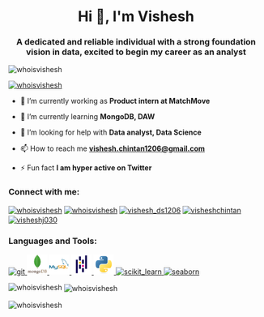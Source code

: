 <h1 align="center">Hi 👋, I'm Vishesh</h1>
<h3 align="center">A dedicated and reliable individual with a strong foundation vision in data, excited to begin my career as an analyst</h3>

<p align="left"> <img src="https://komarev.com/ghpvc/?username=whoisvishesh&label=Profile%20views&color=0e75b6&style=flat" alt="whoisvishesh" /> </p>

<p align="left"> <a href="https://twitter.com/whoisvishesh" target="blank"><img src="https://img.shields.io/twitter/follow/whoisvishesh?logo=twitter&style=for-the-badge" alt="whoisvishesh" /></a> </p>

- 🔭 I’m currently working as **Product intern at MatchMove**

- 🌱 I’m currently learning **MongoDB, DAW**

- 🤝 I’m looking for help with **Data analyst, Data Science**

- 📫 How to reach me **vishesh.chintan1206@gmail.com**

- ⚡ Fun fact **I am hyper active on Twitter**

<h3 align="left">Connect with me:</h3>
<p align="left">
<a href="https://twitter.com/whoisvishesh" target="blank"><img align="center" src="https://raw.githubusercontent.com/rahuldkjain/github-profile-readme-generator/master/src/images/icons/Social/twitter.svg" alt="whoisvishesh" height="30" width="40" /></a>
<a href="https://linkedin.com/in/whoisvishesh" target="blank"><img align="center" src="https://raw.githubusercontent.com/rahuldkjain/github-profile-readme-generator/master/src/images/icons/Social/linked-in-alt.svg" alt="whoisvishesh" height="30" width="40" /></a>
<a href="https://www.hackerrank.com/vishesh_ds1206" target="blank"><img align="center" src="https://raw.githubusercontent.com/rahuldkjain/github-profile-readme-generator/master/src/images/icons/Social/hackerrank.svg" alt="vishesh_ds1206" height="30" width="40" /></a>
<a href="https://www.leetcode.com/visheshchintan" target="blank"><img align="center" src="https://raw.githubusercontent.com/rahuldkjain/github-profile-readme-generator/master/src/images/icons/Social/leet-code.svg" alt="visheshchintan" height="30" width="40" /></a>
<a href="https://auth.geeksforgeeks.org/user/visheshj030" target="blank"><img align="center" src="https://raw.githubusercontent.com/rahuldkjain/github-profile-readme-generator/master/src/images/icons/Social/geeks-for-geeks.svg" alt="visheshj030" height="30" width="40" /></a>
</p>

<h3 align="left">Languages and Tools:</h3>
<p align="left"> <a href="https://git-scm.com/" target="_blank" rel="noreferrer"> <img src="https://www.vectorlogo.zone/logos/git-scm/git-scm-icon.svg" alt="git" width="40" height="40"/> </a> <a href="https://www.mongodb.com/" target="_blank" rel="noreferrer"> <img src="https://raw.githubusercontent.com/devicons/devicon/master/icons/mongodb/mongodb-original-wordmark.svg" alt="mongodb" width="40" height="40"/> </a> <a href="https://www.mysql.com/" target="_blank" rel="noreferrer"> <img src="https://raw.githubusercontent.com/devicons/devicon/master/icons/mysql/mysql-original-wordmark.svg" alt="mysql" width="40" height="40"/> </a> <a href="https://pandas.pydata.org/" target="_blank" rel="noreferrer"> <img src="https://raw.githubusercontent.com/devicons/devicon/2ae2a900d2f041da66e950e4d48052658d850630/icons/pandas/pandas-original.svg" alt="pandas" width="40" height="40"/> </a> <a href="https://www.python.org" target="_blank" rel="noreferrer"> <img src="https://raw.githubusercontent.com/devicons/devicon/master/icons/python/python-original.svg" alt="python" width="40" height="40"/> </a> <a href="https://scikit-learn.org/" target="_blank" rel="noreferrer"> <img src="https://upload.wikimedia.org/wikipedia/commons/0/05/Scikit_learn_logo_small.svg" alt="scikit_learn" width="40" height="40"/> </a> <a href="https://seaborn.pydata.org/" target="_blank" rel="noreferrer"> <img src="https://seaborn.pydata.org/_images/logo-mark-lightbg.svg" alt="seaborn" width="40" height="40"/> </a> </p>

<p><img align="left" src="https://github-readme-stats.vercel.app/api/top-langs?username=whoisvishesh&show_icons=true&locale=en&layout=compact" alt="whoisvishesh" /></p>

<p>&nbsp;<img align="center" src="https://github-readme-stats.vercel.app/api?username=whoisvishesh&show_icons=true&locale=en" alt="whoisvishesh" /></p>

<p><img align="center" src="https://github-readme-streak-stats.herokuapp.com/?user=whoisvishesh&" alt="whoisvishesh" /></p>
